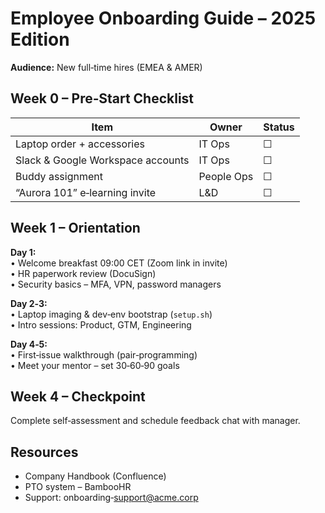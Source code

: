 # Employee Onboarding Guide – 2025 Edition
**Audience:** New full‑time hires (EMEA & AMER)

## Week 0 – Pre‑Start Checklist
| Item | Owner | Status |
|------|-------|--------|
| Laptop order + accessories | IT Ops | ☐ |
| Slack & Google Workspace accounts | IT Ops | ☐ |
| Buddy assignment | People Ops | ☐ |
| “Aurora 101” e‑learning invite | L&D | ☐ |

## Week 1 – Orientation
**Day 1:**  
• Welcome breakfast 09:00 CET (Zoom link in invite)  
• HR paperwork review (DocuSign)  
• Security basics – MFA, VPN, password managers

**Day 2‑3:**  
• Laptop imaging & dev‑env bootstrap (`setup.sh`)  
• Intro sessions: Product, GTM, Engineering

**Day 4‑5:**  
• First‑issue walkthrough (pair‑programming)  
• Meet your mentor – set 30‑60‑90 goals

## Week 4 – Checkpoint
Complete self‑assessment and schedule feedback chat with manager.

## Resources
* Company Handbook (Confluence)  
* PTO system – BambooHR  
* Support: onboarding‑support@acme.corp